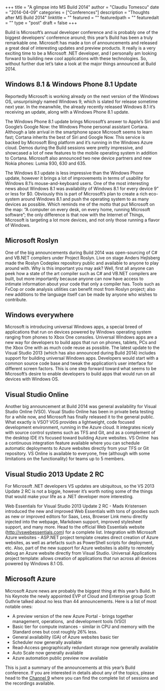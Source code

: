 +++
title = "A glimpse into MS Build 2014"
author = "Claudiu Tomescu"
date = "2014-04-09"
categories = ["Conferences"]
description = "Thoughts after MS Build 2014"
linktitle = ""
featured = ""
featuredpath = ""
featuredalt = ""
type = "post"
draft = false
+++

Build is Microsoft’s annual developer conference and is probably one of the biggest developers’ conference around; this year’s Build has been a truly remarkable one. Microsoft has made a ton of announcements and released a great deal of interesting updates and preview products. It really is a very exciting time to be a Microsoft .NET developer, and I personally am looking forward to building new cool applications with these technologies. So, without further due let’s take a look at the major things announced at Build 2014.

## Windows 8.1 & Windows Phone 8.1 Update

Reportedly Microsoft is working already on the next version of the Windows OS, unsurprisingly named Windows 9, which is slated for release sometime next year. In the meanwhile, the already recently released Windows 8.1 it’s receiving an update, along with a Windows Phone 8.1 update.

The Windows Phone 8.1 update brings Microsoft’s answer to Apple’s Siri and Google’s Google Now: the Windows Phone personal assistant Cortana. Although a late arrival in the smartphone space Microsoft seems to learn fast; Cortana inherits the best of Siri and Google Now. This service is backed by Microsoft Bing platform and it’s running in the Windows Azure cloud. Demos during the Build sessions were pretty impressive, and showcased a lot of new features to the mobile operating system in addition to Cortana. Microsoft also announced two new device partners and new Nokia phones: Lumia 930, 630 and 635.

The Windows 8.1 update is less impressive than the Windows Phone update, however it brings a lot of improvements in terms of usability for Windows 8.1’s mouse-and-keyboard users. One of the most interesting news about Windows 8.1 was availability of Windows 8.1 for every device 9” or less for $0. Obviously this is part of Microsoft’s plan to create a rich eco-system around Windows 8.1 and push the operating system to as many devices as possible. Which reminds me of the motto that put Microsoft on the map: “A computer on every desk, on every home, running Microsoft software”; the only difference is that now with the Internet of Things, Microsoft is targeting a lot more devices, and not only those running a flavor of Windows.

## Microsoft Roslyn

One of the big announcements during Build 2014 was open-sourcing of C# and VB.NET compilers under Project Roslyn. Live on stage Anders Hejlsberg made the Roslyn Codeplex repository public and available to anyone to play around with. Why is this important you may ask? Well, first all anyone can peek how a state of the art compiler such as C# and VB.NET compilers are built, but more importantly because anyone can now have access to intimate information about your code that only a compiler has. Tools such as FxCop or code analysis utilities can benefit most from Roslyn project; also new additions to the language itself can be made by anyone who wishes to contribute.

## Windows everywhere

Microsoft is introducing universal Windows apps, a special breed of applications that run on devices powered by Windows operating system ranging from phones to Xbox One consoles. Universal Windows apps are a new way for developers to build apps that run on phones, tablets, PCs and the Xbox One with as much code reuse as possible. The latest update to the Visual Studio 2013 (which has also announced during Build 2014) includes support for building universal Windows apps. Developers would start with a common source code base and tweak the application’s user interface for different screen factors. This is one step forward toward what seems to be Microsoft’s desire to enable developers to build apps that would run on all devices with Windows OS.

## Visual Studio Online

Another big announcement at Build 2014 was general availability for Visual Studio Online (VSO). Visual Studio Online has been in private beta testing for a while now, and Microsoft has finally released it to the general public. What exactly is VSO? VOS provides a lightweight, code focused development environment, running in the Azure cloud. It integrates nicely with source control systems such as TFS and Git, and as a complement of the desktop IDE it’s focused toward building Azure websites. VS Online  has a continuous integration feature available where you can schedule automatic deployments to Azure websites directly from your TFS or Git repository. VS Online is available to everyone, free (although with some limitations on the functionality) for teams up to 5 members.

## Visual Studio 2013 Update 2 RC

For Microsoft .NET developers VS updates are ubiquitous, so the VS 2013 Update 2 RC is not a biggie, however it’s worth noting some of the things that would make your life as a .NET developer more interesting.

Web Essentials for Visual Studio 2013 Update 2 RC - Mads Kristensen introduced the new and improved Web Essentials with tons of goodies such as new or improved editors for Saas, Less, Browser Link menu directly injected into the webpage, Markdown support, improved stylesheet support, and many more. Head to the official Web Essentials website (http://vswebessentials.com) for a complete list.
Integration with Microsoft Azure websites - ASP.NET project template creates direct creation of Azure websites, as well as artefacts such as PowerShell scripts for deployment, etc. Also, part of the new support for Azure websites is ability to remotely debug an Azure website directly from Visual Studio.
Universal Applications project template: allows creation of applications that run across all devices powered by Windows 8.1 OS.

## Microsoft Azure

Microsoft Azure news are probably the biggest thing at this year’s Build. In his Keynote the newly appointed EVP of Cloud and Enterprise group Scott Guthrie talked about no less than 44 announcements. Here is a list of most notable ones:

* A preview version of the new Azure Portal - brings together management, operations,  and development tools (VSO)
* Basic tier for compute instances - similar in CPU and memory with the Standard ones but cost roughly 26% less.
* General availability (GA) of Azure websites basic tier
* Scheduler now generally available
* Read-Access geographically redundant storage now generally available
* Auto Scale now generally available
* Azure automation public preview now available

This is just a summary of the announcements at this year’s Build conference. If you are interested in details about any of the topics, please head to the [Channel 9](http://channel9.msdn.com/events/Build/2014) where you can find the complete list of sessions and the recordings available.
